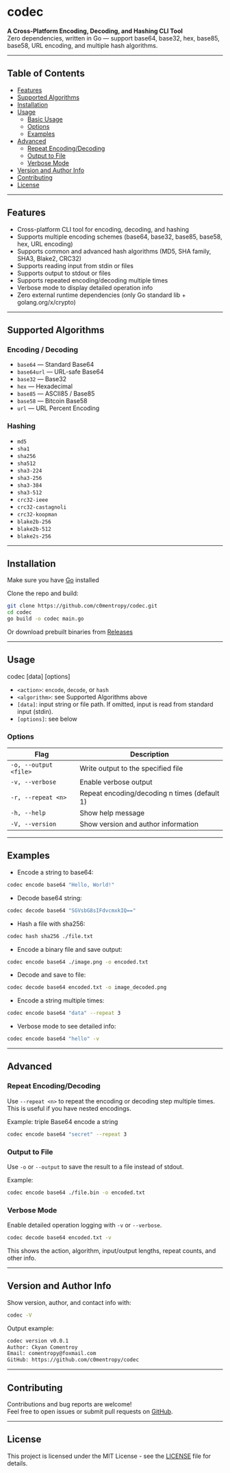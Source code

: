 # codec

**A Cross-Platform Encoding, Decoding, and Hashing CLI Tool**  
Zero dependencies, written in Go — support base64, base32, hex, base85, base58, URL encoding, and multiple hash algorithms.  

---

## Table of Contents

- [Features](#features)  
- [Supported Algorithms](#supported-algorithms)  
- [Installation](#installation)  
- [Usage](#usage)  
    - [Basic Usage](#basic-usage)  
    - [Options](#options)  
    - [Examples](#examples)  
- [Advanced](#advanced)  
    - [Repeat Encoding/Decoding](#repeat-encodingdecoding)  
    - [Output to File](#output-to-file)  
    - [Verbose Mode](#verbose-mode)  
- [Version and Author Info](#version-and-author-info)  
- [Contributing](#contributing)  
- [License](#license)  

---

## Features

- Cross-platform CLI tool for encoding, decoding, and hashing  
- Supports multiple encoding schemes (base64, base32, base85, base58, hex, URL encoding)  
- Supports common and advanced hash algorithms (MD5, SHA family, SHA3, Blake2, CRC32)  
- Supports reading input from stdin or files  
- Supports output to stdout or files  
- Supports repeated encoding/decoding multiple times  
- Verbose mode to display detailed operation info  
- Zero external runtime dependencies (only Go standard lib + golang.org/x/crypto)  

---

## Supported Algorithms

### Encoding / Decoding

- `base64`      — Standard Base64  
- `base64url`   — URL-safe Base64  
- `base32`      — Base32  
- `hex`         — Hexadecimal  
- `base85`      — ASCII85 / Base85  
- `base58`      — Bitcoin Base58  
- `url`         — URL Percent Encoding  

### Hashing

- `md5`  
- `sha1`  
- `sha256`  
- `sha512`  
- `sha3-224`  
- `sha3-256`  
- `sha3-384`  
- `sha3-512`  
- `crc32-ieee`  
- `crc32-castagnoli`  
- `crc32-koopman`  
- `blake2b-256`  
- `blake2b-512`  
- `blake2s-256`  

---

## Installation

Make sure you have [Go](https://golang.org/dl/) installed

Clone the repo and build:

```bash
git clone https://github.com/c0mentropy/codec.git
cd codec
go build -o codec main.go
```

Or download prebuilt binaries from [Releases](https://github.com/c0mentropy/codec/releases)

---

## Usage

codec <action> <algorithm> [data] [options]

- `<action>`: `encode`, `decode`, or `hash`  
- `<algorithm>`: see Supported Algorithms above  
- `[data]`: input string or file path. If omitted, input is read from standard input (stdin).  
- `[options]`: see below  

### Options

| Flag                  | Description                                  |
| --------------------- | -------------------------------------------- |
| `-o, --output <file>` | Write output to the specified file           |
| `-v, --verbose`       | Enable verbose output                        |
| `-r, --repeat <n>`    | Repeat encoding/decoding n times (default 1) |
| `-h, --help`          | Show help message                            |
| `-V, --version`       | Show version and author information          |

---

## Examples

- Encode a string to base64:

```bash
codec encode base64 "Hello, World!"
```

- Decode base64 string:

```bash
codec decode base64 "SGVsbG8sIFdvcmxkIQ=="
```

- Hash a file with sha256:

```bash
codec hash sha256 ./file.txt
```

- Encode a binary file and save output:

```bash
codec encode base64 ./image.png -o encoded.txt
```

- Decode and save to file:

```bash
codec decode base64 encoded.txt -o image_decoded.png
```

- Encode a string multiple times:

```bash
codec encode base64 "data" --repeat 3
```

- Verbose mode to see detailed info:

```bash
codec encode base64 "hello" -v
```

---

## Advanced

### Repeat Encoding/Decoding

Use `--repeat <n>` to repeat the encoding or decoding step multiple times. This is useful if you have nested encodings.

Example: triple Base64 encode a string

```bash
codec encode base64 "secret" --repeat 3
```

### Output to File

Use `-o` or `--output` to save the result to a file instead of stdout.

Example:

```bash
codec encode base64 ./file.bin -o encoded.txt
```

### Verbose Mode

Enable detailed operation logging with `-v` or `--verbose`.

```bash
codec decode base64 encoded.txt -v
```

This shows the action, algorithm, input/output lengths, repeat counts, and other info.

---

## Version and Author Info

Show version, author, and contact info with:

```bash
codec -V
```

Output example:

```bash
codec version v0.0.1
Author: Ckyan Comentroy
Email: comentropy@foxmail.com
GitHub: https://github.com/c0mentropy/codec

```

---

## Contributing

Contributions and bug reports are welcome!  
Feel free to open issues or submit pull requests on [GitHub](https://github.com/c0mentropy/codec).

---

## License

This project is licensed under the MIT License - see the [LICENSE](LICENSE) file for details.